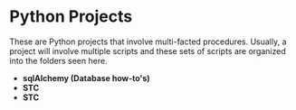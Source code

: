 # Python Projects

These are Python projects that involve multi-facted procedures. Usually, a project will involve multiple scripts and these sets of scripts are organized into the folders seen here.

<ul>
  <li><b>sqlAlchemy (Database how-to's)</b></li>
  <li><b>STC</b></li>
  <li><b>STC</b></li>
</ul>  